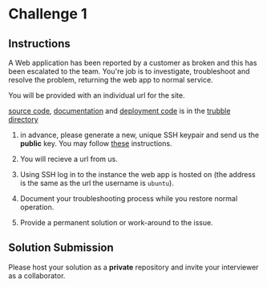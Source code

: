 # Challenge 1

## Instructions

A Web application has been reported by a customer as broken and this has been escalated to the team. You're job is to investigate, troubleshoot and resolve the problem, returning the web app to normal service.

You will be provided with an individual url for the site.

[source code](./trubble/trubble.js), [documentation](./trubble/README.md) and [deployment code](./trubble/ansible/deploy.yml) is in the [trubble directory](./trubble/)

1. in advance, please generate a new, unique SSH keypair and send us the **public** key. You may follow [these](https://docs.github.com/en/authentication/connecting-to-github-with-ssh/generating-a-new-ssh-key-and-adding-it-to-the-ssh-agent#generating-a-new-ssh-key) instructions.

2. You will recieve a url from us.

3. Using SSH log in to the instance the web app is hosted on (the address is the same as the url the username is `ubuntu`).

4. Document your troubleshooting process while you restore normal operation.

5. Provide a permanent solution or work-around to the issue.

## Solution Submission

Please host your solution as a **private** repository and invite your interviewer as a collaborator.